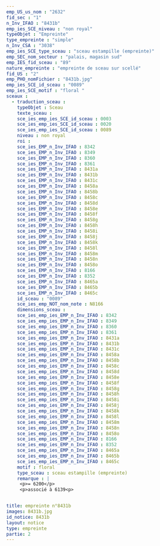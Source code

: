 ```yaml
---
emp_US_us_nom : "2632"
fid_sec : "1"
n_Inv_IFAO : "8431b"
emp_ies_SCE_niveau : "non royal"
typeObjet : "Empreinte"
type_empreinte : "simple"
n_Inv_CSA : "3038"
emp_ies_SCE_type_sceau : "sceau estampille (empreinte)"
emp_SEC_nom_secteur : "palais, magasin sud"
emp_IES_fid_sceau : "89"
nature_empreinte : "empreinte de sceau sur scellé"
fid_US : "2"
emp_PHO_nomFichier : "8431b.jpg"
emp_ies_SCE_id_sceau : "0089"
emp_ies_SCE_motif : "floral "
sceaux :
  - traduction_sceau : 
    typeObjet : Sceau
    texte_sceau : 
    sce_ies_emp_ies_SCE_id_sceau : 0003
    sce_ies_emp_ies_SCE_id_sceau : 0020
    sce_ies_emp_ies_SCE_id_sceau : 0089
    niveau : non royal
    roi : 
    sce_ies_EMP_n_Inv_IFAO : 8342
    sce_ies_EMP_n_Inv_IFAO : 8349
    sce_ies_EMP_n_Inv_IFAO : 8360
    sce_ies_EMP_n_Inv_IFAO : 8361
    sce_ies_EMP_n_Inv_IFAO : 8431a
    sce_ies_EMP_n_Inv_IFAO : 8431b
    sce_ies_EMP_n_Inv_IFAO : 8431c
    sce_ies_EMP_n_Inv_IFAO : 8458a
    sce_ies_EMP_n_Inv_IFAO : 8458b
    sce_ies_EMP_n_Inv_IFAO : 8458c
    sce_ies_EMP_n_Inv_IFAO : 8458d
    sce_ies_EMP_n_Inv_IFAO : 8458e
    sce_ies_EMP_n_Inv_IFAO : 8458f
    sce_ies_EMP_n_Inv_IFAO : 8458g
    sce_ies_EMP_n_Inv_IFAO : 8458h
    sce_ies_EMP_n_Inv_IFAO : 8458i
    sce_ies_EMP_n_Inv_IFAO : 8458j
    sce_ies_EMP_n_Inv_IFAO : 8458k
    sce_ies_EMP_n_Inv_IFAO : 8458l
    sce_ies_EMP_n_Inv_IFAO : 8458m
    sce_ies_EMP_n_Inv_IFAO : 8458n
    sce_ies_EMP_n_Inv_IFAO : 8458o
    sce_ies_EMP_n_Inv_IFAO : 8166
    sce_ies_EMP_n_Inv_IFAO : 8352
    sce_ies_EMP_n_Inv_IFAO : 8465a
    sce_ies_EMP_n_Inv_IFAO : 8465b
    sce_ies_EMP_n_Inv_IFAO : 8465c
    id_sceau : "0089"
    sce_ies_emp_NOT_nom_note : N8166
    dimensions_sceau : 
    sce_ies_emp_ies_EMP_n_Inv_IFAO : 8342
    sce_ies_emp_ies_EMP_n_Inv_IFAO : 8349
    sce_ies_emp_ies_EMP_n_Inv_IFAO : 8360
    sce_ies_emp_ies_EMP_n_Inv_IFAO : 8361
    sce_ies_emp_ies_EMP_n_Inv_IFAO : 8431a
    sce_ies_emp_ies_EMP_n_Inv_IFAO : 8431b
    sce_ies_emp_ies_EMP_n_Inv_IFAO : 8431c
    sce_ies_emp_ies_EMP_n_Inv_IFAO : 8458a
    sce_ies_emp_ies_EMP_n_Inv_IFAO : 8458b
    sce_ies_emp_ies_EMP_n_Inv_IFAO : 8458c
    sce_ies_emp_ies_EMP_n_Inv_IFAO : 8458d
    sce_ies_emp_ies_EMP_n_Inv_IFAO : 8458e
    sce_ies_emp_ies_EMP_n_Inv_IFAO : 8458f
    sce_ies_emp_ies_EMP_n_Inv_IFAO : 8458g
    sce_ies_emp_ies_EMP_n_Inv_IFAO : 8458h
    sce_ies_emp_ies_EMP_n_Inv_IFAO : 8458i
    sce_ies_emp_ies_EMP_n_Inv_IFAO : 8458j
    sce_ies_emp_ies_EMP_n_Inv_IFAO : 8458k
    sce_ies_emp_ies_EMP_n_Inv_IFAO : 8458l
    sce_ies_emp_ies_EMP_n_Inv_IFAO : 8458m
    sce_ies_emp_ies_EMP_n_Inv_IFAO : 8458n
    sce_ies_emp_ies_EMP_n_Inv_IFAO : 8458o
    sce_ies_emp_ies_EMP_n_Inv_IFAO : 8166
    sce_ies_emp_ies_EMP_n_Inv_IFAO : 8352
    sce_ies_emp_ies_EMP_n_Inv_IFAO : 8465a
    sce_ies_emp_ies_EMP_n_Inv_IFAO : 8465b
    sce_ies_emp_ies_EMP_n_Inv_IFAO : 8465c
    motif : floral 
    type_sceau : sceau estampille (empreinte)
    remarque : |
     <p>= 6200</p>
     <p>associé à 6139<p>


title: empreinte n°8431b
images: 8431b.jpg
id_notice: 8431b
layout: notice
type: empreinte
partie: 2
---
```

